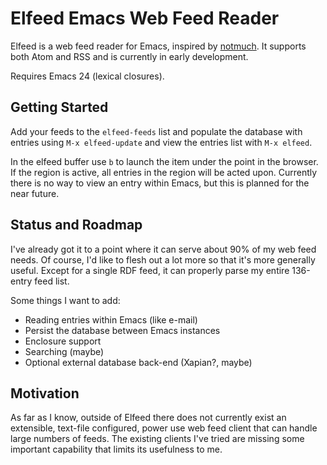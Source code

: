 # Elfeed Emacs Web Feed Reader

Elfeed is a web feed reader for Emacs, inspired by
[notmuch](http://notmuchmail.org/). It supports both Atom and RSS and
is currently in early development.

Requires Emacs 24 (lexical closures).

## Getting Started

Add your feeds to the `elfeed-feeds` list and populate the database
with entries using `M-x elfeed-update` and view the entries list with
`M-x elfeed`.

In the elfeed buffer use `b` to launch the item under the point in the
browser. If the region is active, all entries in the region will be
acted upon. Currently there is no way to view an entry within Emacs,
but this is planned for the near future.

## Status and Roadmap

I've already got it to a point where it can serve about 90% of my web
feed needs. Of course, I'd like to flesh out a lot more so that it's
more generally useful. Except for a single RDF feed, it can properly
parse my entire 136-entry feed list.

Some things I want to add:

 * Reading entries within Emacs (like e-mail)
 * Persist the database between Emacs instances
 * Enclosure support
 * Searching (maybe)
 * Optional external database back-end (Xapian?, maybe)

## Motivation

As far as I know, outside of Elfeed there does not currently exist an
extensible, text-file configured, power use web feed client that can
handle large numbers of feeds. The existing clients I've tried are
missing some important capability that limits its usefulness to me.
